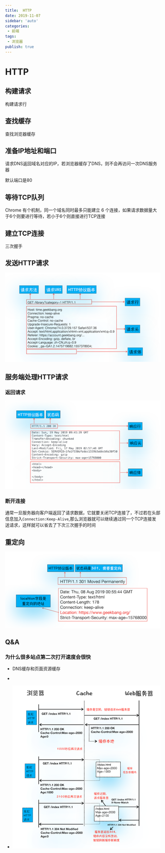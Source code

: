 ```yaml
---
title:  HTTP
date: 2019-11-07
sidebar: 'auto'
categories:
 - 前端
tags:
 - 浏览器
publish: true
---
```

# HTTP

## 构建请求

构建请求行

## 查找缓存

查找浏览器缓存

## 准备IP地址和端口

请求DNS返回域名对应的IP，若浏览器缓存了DNS，则不会再访问一次DNS服务器

默认端口是80

## 等待TCP队列

Chrome 有个机制，同一个域名同时最多只能建立 6 个连接，如果请求数据量大于6个则要进行等待，若小于6个则直接进行TCP连接

## 建立TCP连接

三次握手

## 发送HTTP请求

![](./img/HTTP_request_format.png)


## 服务端处理HTTP请求

### 返回请求

![](./img/service_response_format.png)

### 断开连接

通常一旦服务器向客户端返回了请求数据，它就要关闭TCP连接了，不过若在头部信息加入`Connection:Keep-Alive`,那么浏览器就可以继续通过同一个TCP连接发送请求，这样就可以省去了下次三次握手的时间

## 重定向

![](./img/redirect.png)

## Q&A

### 为什么很多站点第二次打开速度会很快

+ DNS缓存和页面资源缓存

+ [HTTP缓存]: https://developer.mozilla.org/zh-CN/docs/Web/HTTP/Caching_FAQ

  

+ ![](./img/browser_resource_cache.png)


